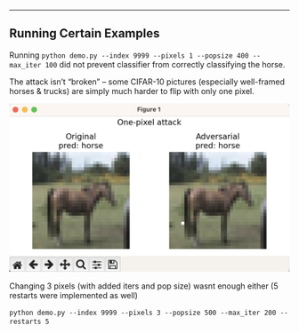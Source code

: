 

---

## Running Certain Examples

Running `python demo.py --index 9999 --pixels 1 --popsize 400 --max_iter 100` did not prevent classifier from correctly classifying the horse.

The attack isn’t “broken” – some CIFAR-10 pictures (especially
well-framed horses & trucks) are simply much harder to flip with only one
pixel.

![alt text](image.png)

Changing 3 pixels (with added iters and pop size) wasnt enough either (5 restarts were implemented as well)

```
python demo.py --index 9999 --pixels 3 --popsize 500 --max_iter 200 --restarts 5
```
